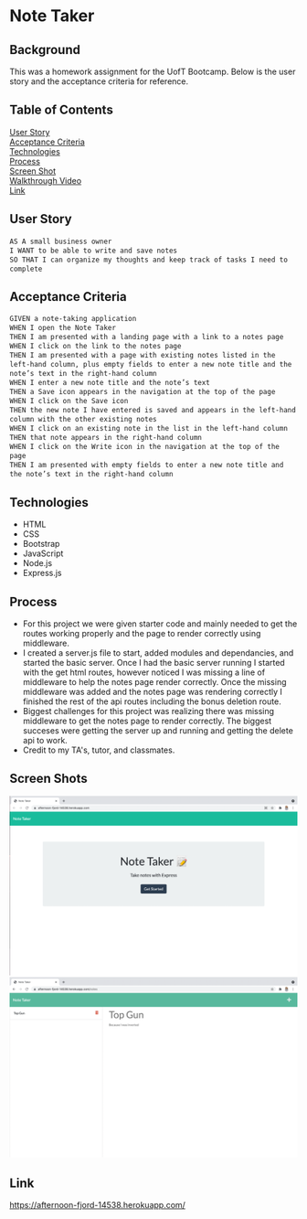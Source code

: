 # Note Taker

## Background

This was a homework assignment for the UofT Bootcamp.  Below is the user story and the acceptance criteria for reference.

## Table of Contents
[User Story](#user-story)\
[Acceptance Criteria](#acceptance-criteria)\
[Technologies](#technologies)\
[Process](#process)\
[Screen Shot](#screen-shot)\
[Walkthrough Video](#walkthrough-video)\
[Link](#link)


## User Story

```
AS A small business owner
I WANT to be able to write and save notes
SO THAT I can organize my thoughts and keep track of tasks I need to complete
```

## Acceptance Criteria

```
GIVEN a note-taking application
WHEN I open the Note Taker
THEN I am presented with a landing page with a link to a notes page
WHEN I click on the link to the notes page
THEN I am presented with a page with existing notes listed in the left-hand column, plus empty fields to enter a new note title and the note’s text in the right-hand column
WHEN I enter a new note title and the note’s text
THEN a Save icon appears in the navigation at the top of the page
WHEN I click on the Save icon
THEN the new note I have entered is saved and appears in the left-hand column with the other existing notes
WHEN I click on an existing note in the list in the left-hand column
THEN that note appears in the right-hand column
WHEN I click on the Write icon in the navigation at the top of the page
THEN I am presented with empty fields to enter a new note title and the note’s text in the right-hand column
```

## Technologies

* HTML
* CSS
* Bootstrap
* JavaScript
* Node.js
* Express.js

## Process

* For this project we were given starter code and mainly needed to get the routes working properly and the page to render correctly using middleware.
* I created a server.js file to start, added modules and dependancies, and started the basic server.  Once I had the basic server running I started with the get html routes, however noticed I was missing a line of middleware to help the notes page render correctly.  Once the missing middleware was added and the notes page was rendering correctly I finished the rest of the api routes including the bonus deletion route.
* Biggest challenges for this project was realizing there was missing middleware to get the notes page to render correctly.  The biggest succeses were getting the server up and running and getting the delete api to work.
* Credit to my TA's, tutor, and classmates.

## Screen Shots

![Screen Shot](./public/assets/images/screen-shot.png)
![Screen Shot 2](./public/assets/images/screen-shot2.png)

## Link
https://afternoon-fjord-14538.herokuapp.com/